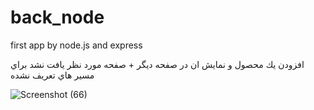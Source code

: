 # back_node
first app by node.js and express 

افزودن يك محصول و نمايش ان در صفحه ديگر + صفحه مورد نظر يافت نشد براي مسير هاي تعريف نشده

![Screenshot (66)](https://user-images.githubusercontent.com/75145283/107887466-9c2e1d00-6f1b-11eb-8778-6cb2c4a7df7b.png)
